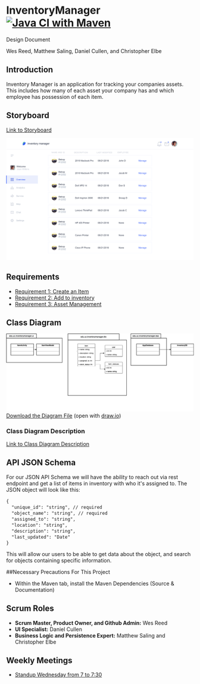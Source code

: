# InventoryManager [![Java CI with Maven](https://github.com/reediculous456/InventoryManager/actions/workflows/maven.yml/badge.svg)](https://github.com/reediculous456/InventoryManager/actions/workflows/maven.yml)

Design Document

Wes Reed, Matthew Saling, Daniel Cullen, and Christopher Elbe

## Introduction

Inventory Manager is an application for tracking your companies assets. This includes how many of each asset your company has and which employee has possession of each item.

## Storyboard

[Link to Storyboard](https://projects.invisionapp.com/prototype/ckz1n0yp4001nz50197yyo2fc/play)

<img src="docs/assets/storyboard.png" width="800" alt="Storyboard Screenshot">

## Requirements

* [Requirement 1: Create an Item](docs/requirements/Requirement1.md)
* [Requirement 2: Add to inventory](docs/requirements/Requirement2.md)
* [Requirement 3: Asset Management](docs/requirements/Requirement3.md)

## Class Diagram

![Class Diagram](docs/assets/uml.png)
[Download the Diagram File](docs/assets/uml.drawio) (open with [draw.io](https://draw.io))

### Class Diagram Description

[Link to Class Diagram Description](docs/uml-description.md)

## API JSON Schema

For our JSON API Schema we will have the ability to reach out via rest endpoint and get a list of items in inventory with who it's assigned to.
The JSON object will look like this:

```jsonc
{
  "unique_id": "string", // required
  "object_name": "string", // required
  "assigned_to": "string",
  "location": "string",
  "description": "string",
  "last_updated": "Date"
}
```

This will allow our users to be able to get data about the object, and search for objects containing specific information.

##Necessary Precautions For This Project

* Within the Maven tab, install the Maven Dependencies (Source & Documentation)

## Scrum Roles

* **Scrum Master, Product Owner, and Github Admin:** Wes Reed
* **UI Specialist:** Daniel Cullen
* **Business Logic and Persistence Expert:** Matthew Saling and Christopher Elbe

## Weekly Meetings

* [Standup Wednesday from 7 to 7:30](https://teams.microsoft.com/l/meetup-join/19%3ameeting_MmQ0Mzc0ZGQtZmVjMi00NGExLTlkNGYtOTc5OGFkOGUwMWRl%40thread.v2/0?context=%7b%22Tid%22%3a%22f5222e6c-5fc6-48eb-8f03-73db18203b63%22%2c%22Oid%22%3a%22e1b08e73-d2dd-449a-848e-db26cd974c04%22%7d)
